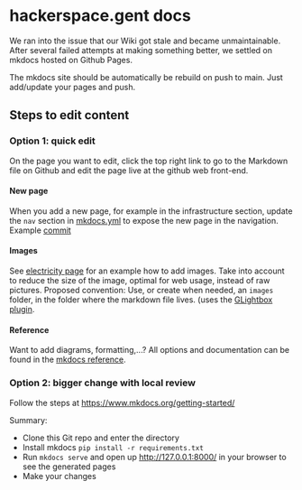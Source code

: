 # hackerspace.gent docs

We ran into the issue that our Wiki got stale and became unmaintainable. After several failed attempts at making something better, we settled on mkdocs hosted on Github Pages. 

The mkdocs site should be automatically be rebuild on push to main. Just add/update your pages and push.

## Steps to edit content
### Option 1: quick edit
On the page you want to edit, click the top right link to go to the Markdown file on Github and edit the page live at the github web front-end.

#### New page
When you add a new page, for example in the infrastructure section, update the `nav` section in [mkdocs.yml](https://github.com/0x20/docs/blob/main/mkdocs.yml) to expose the new page in the navigation. Example [commit](https://github.com/0x20/docs/commit/a3ea03642fe5ae08b4fd9196ddddc3189b56d596#diff-98d0f806abc9af24e6a7c545d3d77e8f9ad57643e27211d7a7b896113e420ed2)

#### Images
See [electricity page](https://github.com/0x20/docs/blob/main/docs/infra/electricity.md?plain=1) for an example how to add images. Take into account to reduce the size of the image, optimal for web usage, instead of raw pictures. Proposed convention: Use, or create when needed, an `images` folder, in the folder where the markdown file lives. (uses the [GLightbox plugin](https://squidfunk.github.io/mkdocs-material/reference/images/#lightbox).

#### Reference
Want to add diagrams, formatting,...? All options and documentation can be found in the [mkdocs reference](https://squidfunk.github.io/mkdocs-material/reference/).

### Option 2: bigger change with local review
Follow the steps at https://www.mkdocs.org/getting-started/

Summary:
- Clone this Git repo and enter the directory
- Install mkdocs `pip install -r requirements.txt`
- Run `mkdocs serve` and open up http://127.0.0.1:8000/ in your browser to see the generated pages
- Make your changes
